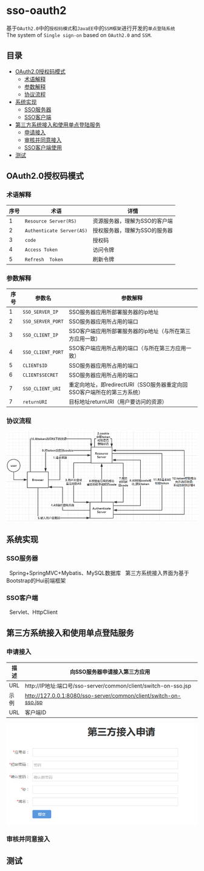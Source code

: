 sso-oauth2
=====
基于`OAuth2.0`中的`授权码模式`和`JavaEE`中的`SSM框架`进行开发的`单点登陆系统`<br>
The system of `Single sign-on` based on `OAuth2.0` and `SSM`.

## 目录
* [OAuth2.0授权码模式](#OAuth2.0授权码模式)
    * [术语解释](#术语解释)
    * [参数解释](#参数解释)
    * [协议流程](#协议流程)
* [系统实现](#系统实现)
    * [SSO服务器](#SSO服务器)
    * [SSO客户端](#SSO客户端)
* [第三方系统接入和使用单点登陆服务](#第三方系统接入和使用单点登陆服务)
    * [申请接入](#申请接入)
    * [审核并同意接入](#审核并同意接入)
    * [SSO客户端使用](#SSO客户端使用)
* [测试](#测试)

OAuth2.0授权码模式
-----
### 术语解释
|序号|术语|详情|
|---|----|-----|
|1|`Resource Server(RS)`|资源服务器，理解为SSO的客户端|
|2|`Authenticate Server(AS)`|授权服务器，理解为SSO的服务器|
|3|`code`|授权码|
|4|`Access Token`|访问令牌|
|5|`Refresh  Token`|刷新令牌|

### 参数解释
|序号|参数名|参数解释|
|---|----|-----|
|1|`SSO_SERVER_IP`|SSO服务器应用所部署服务器的ip地址|
|2|`SSO_SERVER_PORT`|SSO服务器应用所占用的端口|
|3|`SSO_CLIENT_IP`|SSO客户端应用所部署服务器的ip地址（与所在第三方应用一致）|
|4|`SSO_CLIENT_PORT`|SSO客户端应用所占用的端口（与所在第三方应用一致）|
|5|`CLIENT$ID`|SSO服务器应用所占用的端口|
|6|`CLIENT$SECRET`|SSO服务器应用所占用的端口|
|7|`SSO_CLIENT_URI`|重定向地址，即redirectURI（SSO服务器重定向回SSO客户端所在的第三方系统）|
|7|`returnURI`|目标地址returnURI（用户要访问的资源）|


### 协议流程
![](/img/sso-oauth2-flow.png "协议流程")


系统实现
-----
### SSO服务器
   Spring+SpringMVC+Mybatis、MySQL数据库
   第三方系统接入界面为基于Bootstrap的Hui前端框架

### SSO客户端
   Servlet、HttpClient

第三方系统接入和使用单点登陆服务
-----
### 申请接入
|描述|向SSO服务器申请接入第三方应用|
|----|-----|
|URL|http://IP地址:端口号/sso-server/common/client/switch-on-sso.jsp|
|示例|http://127.0.0.1:8080/sso-server/common/client/switch-on-sso.jsp|
|URL|客户端ID|

![](/img/第三方接入申请pic.png "第三方接入申请界面")

### 审核并同意接入

测试
-----

